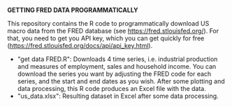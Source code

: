 
**GETTING FRED DATA PROGRAMMATICALLY**

This repository contains the R code to programmatically download US macro data from the FRED database (see https://fred.stlouisfed.org/). For that, you need to get you API key, which you can get quickly for free (https://fred.stlouisfed.org/docs/api/api_key.html).

- "get data FRED.R": Downloads 4 time series, i.e. industrial production and measures of employment, sales and household income. You can download the series you want by adjusting the FRED code for each series, and the start and end dates as you wish. After some plotting and data processing, this R code produces an Excel file with the data.
- "us_data.xlsx": Resulting dataset in Excel after some data processing.
